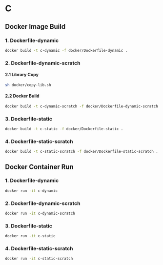# C

## Docker Image Build

### 1. Dockerfile-dynamic

```bash
docker build -t c-dynamic -f docker/Dockerfile-dynamic .
```

### 2. Dockerfile-dynamic-scratch
#### 2.1 Library Copy

```bash
sh docker/copy-lib.sh
```

#### 2.2 Docker Build
```bash
docker build -t c-dynamic-scratch -f docker/Dockerfile-dynamic-scratch .
```

### 3. Dockerfile-static

```bash
docker build -t c-static -f docker/Dockerfile-static .
```

### 4. Dockerfile-static-scratch

```bash
docker build -t c-static-scratch -f docker/Dockerfile-static-scratch .
```

## Docker Container Run

### 1. Dockerfile-dynamic

```bash
docker run -it c-dynamic 
```

### 2. Dockerfile-dynamic-scratch

```bash
docker run -it c-dynamic-scratch
```

### 3. Dockerfile-static
    
```bash
docker run -it c-static
```

### 4. Dockerfile-static-scratch

```bash
docker run -it c-static-scratch
```
